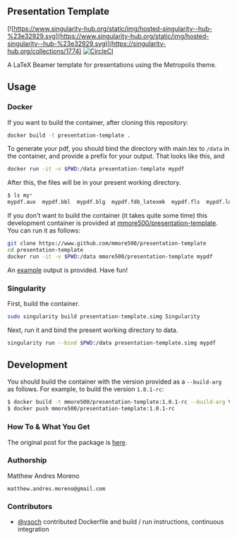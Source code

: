## Presentation Template

[![https://www.singularity-hub.org/static/img/hosted-singularity--hub-%23e32929.svg](https://www.singularity-hub.org/static/img/hosted-singularity--hub-%23e32929.svg)](https://singularity-hub.org/collections/1774)
[![CircleCI](https://circleci.com/gh/mmore500/presentation-template.svg?style=svg)](https://circleci.com/gh/mmore500/presentation-template)

A LaTeX Beamer template for presentations using the Metropolis theme.

## Usage

### Docker

If you want to build the container, after cloning this repository:

```bash
docker build -t presentation-template .
```

To generate your pdf, you should bind the directory with main.tex to `/data`
in the container, and provide a prefix for your output. That looks like this, and

```bash
docker run -it -v $PWD:/data presentation-template mypdf
```

After this, the files will be in your present working directory.

```bash
$ ls my*
mypdf.aux  mypdf.bbl  mypdf.blg  mypdf.fdb_latexmk  mypdf.fls  mypdf.log  mypdf.nav  mypdf.out  mypdf.pdf  mypdf.snm  mypdf.toc
```

If you don't want to build the container (it takes quite some time) this development
container is provided at [mmore500/presentation-template](https://hub.docker.com/r/mmore500/presentation-template/). You can run it as follows:

```bash
git clone https://www.github.com/mmore500/presentation-template
cd presentation-template
docker run -it -v $PWD:/data mmore500/presentation-template mypdf
```

An [example](example) output is provided. Have fun!


### Singularity

First, build the container.

```bash
sudo singularity build presentation-template.simg Singularity
```

Next, run it and bind the present working directory to data.

```bash
singularity run --bind $PWD:/data presentation-template.simg mypdf
```

## Development

You should build the container with the version provided as a `--build-arg`
as follows. For example, to build the version `1.0.1-rc`:

```bash
$ docker build -t mmore500/presentation-template:1.0.1-rc --build-arg Version=1.0.1-rc .
$ docker push mmore500/presentation-template:1.0.1-rc
```


### How To & What You Get

The original post for the package is [here](https://twitter.com/MorenoMatthewA/status/1048676082952626177).

### Authorship

Matthew Andres Moreno

`matthew.andres.moreno@gmail.com`

### Contributors

 - [@vsoch](https://www.github.com/vsoch) contributed Dockerfile and build / run instructions, continuous integration

